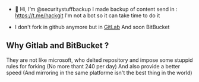 - 👋 Hi, I’m @securitystuffbackup
I made backup of content send in : https://t.me/hackgit
I'm not a bot so it can take time to do it

- I don't fork in github anymore but in [GitLab]() And soon BitBucket

## Why Gitlab and BitBucket ?

They are not like microsoft, who delted repository and impose some stuppid rules for forking (No more thant 240 per day)
And also provide a better speed (And mirroring in the same platforme isn't the best thing in the world)
